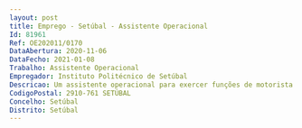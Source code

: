 ```yaml
--- 
layout: post
title: Emprego - Setúbal - Assistente Operacional
Id: 81961
Ref: OE202011/0170
DataAbertura: 2020-11-06
DataFecho: 2021-01-08
Trabalho: Assistente Operacional
Empregador: Instituto Politécnico de Setúbal
Descricao: Um assistente operacional para exercer funções de motorista nos Serviços Centrais do Instituto Politécnico de Setúbal, de forma a assegurar os serviços de motorista, condução de viaturas do estado, assegurando o transporte de pessoas e bens, zelar pela boa conservação e limpeza dos veículos, verificar os níveis de óleo, de água e pressão dos pneus, zelar pela manutenção mecânica e pelas inspeções, respeitando os prazos estipulados para as intervenções.
CodigoPostal: 2910-761 SETÚBAL
Concelho: Setúbal
Distrito: Setúbal
--- 
```

